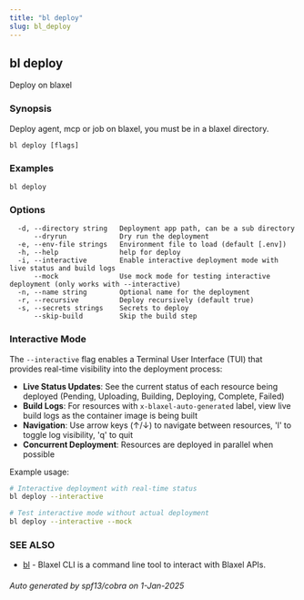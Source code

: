 ```yaml
---
title: "bl deploy"
slug: bl_deploy
---
```

## bl deploy

Deploy on blaxel

### Synopsis

Deploy agent, mcp or job on blaxel, you must be in a blaxel directory.

```
bl deploy [flags]
```

### Examples

```
bl deploy
```

### Options

```
  -d, --directory string   Deployment app path, can be a sub directory
      --dryrun             Dry run the deployment
  -e, --env-file strings   Environment file to load (default [.env])
  -h, --help               help for deploy
  -i, --interactive        Enable interactive deployment mode with live status and build logs
      --mock               Use mock mode for testing interactive deployment (only works with --interactive)
  -n, --name string        Optional name for the deployment
  -r, --recursive          Deploy recursively (default true)
  -s, --secrets strings    Secrets to deploy
      --skip-build         Skip the build step
```

### Interactive Mode

The `--interactive` flag enables a Terminal User Interface (TUI) that provides real-time visibility into the deployment process:

- **Live Status Updates**: See the current status of each resource being deployed (Pending, Uploading, Building, Deploying, Complete, Failed)
- **Build Logs**: For resources with `x-blaxel-auto-generated` label, view live build logs as the container image is being built
- **Navigation**: Use arrow keys (↑/↓) to navigate between resources, 'l' to toggle log visibility, 'q' to quit
- **Concurrent Deployment**: Resources are deployed in parallel when possible

Example usage:
```bash
# Interactive deployment with real-time status
bl deploy --interactive

# Test interactive mode without actual deployment
bl deploy --interactive --mock
```

### SEE ALSO

* [bl](bl.md)	 - Blaxel CLI is a command line tool to interact with Blaxel APIs.

###### Auto generated by spf13/cobra on 1-Jan-2025

